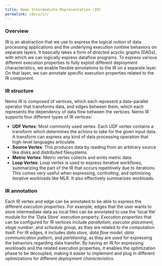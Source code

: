 ```yaml
---
title: Nemo Intermediate Representation (IR)
permalink: /docs/ir/
---
```


### Overview

IR is an abstraction that we use to express the logical notion of data processing applications and the underlying execution runtime behaviors on separate layers.
It basically takes a form of directed acyclic graphs (DAGs), with which we can logically express dataflow programs.
To express various different execution properties to fully exploit different deployment characteristics, we enable flexible annotations to the IR on a separate layer.
On that layer, we can annotate specific execution properties related to the IR component.

### IR structure

Nemo IR is composed of vertices, which each represent a data-parallel operator that transforms data, and edges between them, which each represents the dependency of data flow between the vertices.
Nemo IR supports four different types of IR vertices:

- **UDF Vertex**: Most commonly used vertex. Each UDF vertex contains a transform which determines the actions to take for the given input data. A transform can express any kind of data processing operation that high-level languages articulate.
- **Source Vertex**: This produces data by reading from an arbitrary source like disks and distributed filesystems.
- **Metric Vertex**: Metric vertex collects and emits metric data.
- **Loop Vertex**: Loop vertex is used to express iterative workflows, summarizing the part of the IR that occurs repetitively due to iterations. This comes very useful when expressing, controlling, and optimizing iterative workloads like MLR. It also effectively summarizes workloads.

### IR annotation

Each IR vertex and edge can be annotated to be able to express the different _execution properties_.
For example, edges that the user wants to store intermediate data as local files can be annotated to use the 'local file' module for the 'Data Store' execution property.
_Execution properties_ that can be configured for IR vertices include _parallelism, executor placement, stage number_, and _schedule group_, as they are related to the computation itself.
For IR edges, it includes _data store, data flow model, data communication pattern_, and _partitioning_, as they are used for expressing the behaviors regarding data transfer.
By having an IR for expressing workloads and the related execution properties, it enables the optimization phase to be decoupled, making it easier to implement and plug in different optimizations for different _deployment characteristics_.
